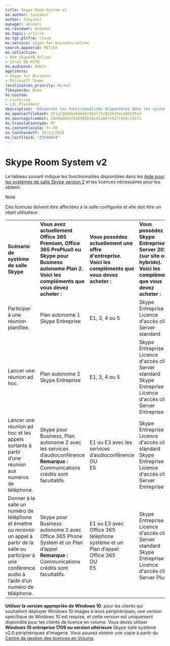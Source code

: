 ```yaml
---
title: Skype Room System v2
ms.author: tonysmit
author: tonysmit
manager: serdars
ms.reviewer: mikedav
ms.topic: article
ms.tgt.pltfrm: cloud
ms.service: skype-for-business-online
search.appverid: MET150
ms.collection:
- Adm_Skype4B_Online
- Strat_SB_PSTN
ms.audience: Admin
appliesto:
- Skype for Business
- Microsoft Teams
localization_priority: Normal
f1keywords: None
ms.custom:
- Licensing
- LIL_Placement
description: 'Découvrez les fonctionnalités disponibles dans les systèmes de salle Skype v2. '
ms.openlocfilehash: 3f1a72bdbbe640a615bbf17c0525d3ece00295ad
ms.sourcegitcommit: 28e0e8043f418505039cd12407c927f454c141f1
ms.translationtype: MT
ms.contentlocale: fr-FR
ms.lasthandoff: 10/12/2018
ms.locfileid: "25546654"
---
```

# <a name="skype-room-systems-v2"></a>Skype Room System v2
<a name="bkmk_srs"> </a>

Le tableau suivant indique les fonctionnalités disponibles dans les [Aide pour les systèmes de salle Skype version 2](https://support.office.com/article/e667f40e-5aab-40c1-bd68-611fe0002ba2) et les licences nécessaires pour les obtenir.
  
> [!NOTE]
> Ces licences doivent être affectées à la salle configurée et elle doit être un objet utilisateur. 
  
|||||
|:-----|:-----|:-----|:-----|
|**Scénario de système de salle Skype** <br/> |**Vous avez actuellement Office 365 Premium, Office 365 ProPlus0 ou Skype pour Business autonome Plan 2.** <br/> **Voici les compléments que vous devez acheter :** <br/> |**Vous possédez actuellement une offre d'entreprise.** <br/> **Voici les compléments que vous devez acheter :** <br/> |**Vous possédez Skype Entreprise Server 2015 (sur site ou hybride).** <br/> **Voici les compléments que vous devez acheter :** <br/> |
|Participer à une réunion planifiée.  <br/> |Plan autonome 1 Skype Entreprise  <br/> |E1, 3, 4 ou 5  <br/> |Skype Entreprise Licence d'accès client Server standard  <br/> |
|Lancer une réunion ad hoc.  <br/> |Plan autonome 2 Skype Entreprise  <br/> |E1, 3, 4 ou 5  <br/> |Skype Entreprise Licence d'accès client Server standard  <br/> Skype Entreprise Licence d'accès client Server Entreprise  <br/> |
|Lancer une réunion ad hoc et les appels sortants à partir d’une réunion aux numéros de téléphone.  <br/> |Skype pour Business, Plan autonome 2 avec les services d’audioconférence  <br/> **Remarque :** Communications crédits sont facultatifs.           |E1 ou E3 avec les services d’audioconférence  <br/> OU  <br/> E5  <br/> |Skype Entreprise Licence d'accès client standard  <br/> Skype Entreprise Licence d'accès client Server Entreprise  <br/> |
|Donner à la salle un numéro de téléphone et émettre ou recevoir un appel à partir de la salle ou participer à une conférence audio à l’aide d’un numéro de téléphone.  <br/> |Skype pour Business autonome 2 avec Office 365 Phone System et un Plan d’appel  <br/> **Remarque :** Communications crédits sont facultatifs.           |E1 ou E3 avec Office 365 téléphone système et un Plan d’appel Office 365  <br/> OU  <br/> E5  <br/> |Skype Entreprise Licence d'accès client Server standard  <br/> Skype Entreprise Licence d'accès client Server Plus  <br/> |
   
 **Utiliser la version appropriée de Windows 10**: pour les clients qui souhaitent déployer Windows 10 images à leurs périphériques, une version spécifique de Windows 10 est requise, et cette version est uniquement disponible pour les clients de licence en volume. Vous devez utiliser **Windows 10 entreprise 1709 ou version ultérieure** Skype salle système v2.0 périphériques d’imagerie. Vous pouvez obtenir une copie à partir du [Centre de gestion des licences en Volume](https://www.microsoft.com/Licensing/servicecenter/).
  

    
